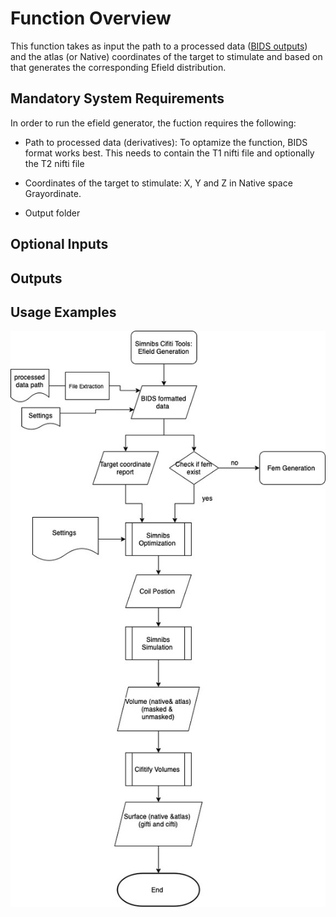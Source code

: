  Function Overview 
===============

This function takes as input the path to a processed data ([BIDS outputs](https://bids.neuroimaging.io)) and the atlas (or Native) coordinates of the target to stimulate and based on that generates the corresponding Efield distribution. 

Mandatory System Requirements 
--------------- 

In order to run the efield generator, the fuction requires the following:

- Path to processed data (derivatives): To optamize the function, BIDS format works best. This needs to contain the T1 nifti file and optionally the T2 nifti file 

- Coordinates of the target to stimulate: X, Y and Z in Native space
Grayordinate. 

- Output folder



Optional Inputs 
--------------- 


Outputs 
---------------


Usage Examples 
--------------- 


![Simnibs Cifti Tools Efield Generation Flow Diagram](TMS_flow.jpg)

